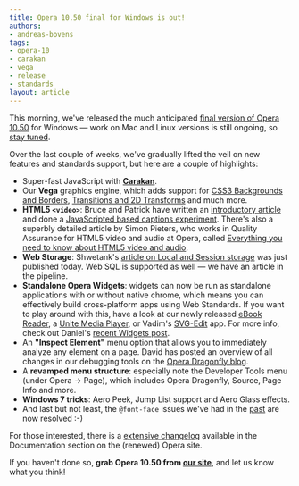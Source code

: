 ```yaml
---
title: Opera 10.50 final for Windows is out!
authors:
- andreas-bovens
tags:
- opera-10
- carakan
- vega
- release
- standards
layout: article
---
```

<p>This morning, we&#39;ve released the much anticipated <a href="http://www.opera.com/browser/">final version of Opera 10.50</a> for Windows — work on Mac and Linux versions is still ongoing, so <a href="http://my.opera.com/desktopteam/blog/">stay tuned</a>.</p>
<p>Over the last couple of weeks, we&#39;ve gradually lifted the veil on new features and standards support, but here are a couple of highlights:</p>
<ul>
<li>Super-fast JavaScript with <strong><a href="http://my.opera.com/core/blog/2009/12/22/carakan-revisited">Carakan</a></strong>.</li>
<li>Our <strong>Vega</strong> graphics engine, which adds support for <a href="http://dev.opera.com/articles/view/css3-border-background-boxshadow/">CSS3 Backgrounds and Borders</a>, <a href="http://dev.opera.com/articles/view/css3-transitions-and-2d-transforms/">Transitions and 2D Transforms</a> and much more.</li>
<li><strong>HTML5 <code>&lt;video&gt;</code></strong>: Bruce and Patrick have written an <a href="http://dev.opera.com/articles/view/introduction-html5-video/">introductory article</a> and done a <a href="http://dev.opera.com/articles/view/accessible-html5-video-with-javascripted-captions/">JavaScripted based captions experiment</a>. There&#39;s also a superbly detailed article by Simon Pieters, who works in Quality Assurance for HTML5 video and audio at Opera, called <a href="http://my.opera.com/core/blog/2010/03/03/everything-you-need-to-know-about-html5-video-and-audio-2">Everything you need to know about HTML5 video and audio</a>.</li>
<li><strong>Web Storage</strong>: Shwetank&#39;s <a href="http://dev.opera.com/articles/view/web-storage/">article on Local and Session storage</a> was just published today. Web SQL is supported as well — we have an article in the pipeline.</li>
<li><strong>Standalone Opera Widgets</strong>: widgets can now be run as standalone applications with or without native chrome, which means you can effectively build cross-platform apps using Web Standards. If you want to play around with this, have a look at our newly released <a href="http://widgets.opera.com/widget/15552/">eBook Reader</a>, a <a href="http://widgets.opera.com/widget/15592/">Unite Media Player</a>, or Vadim&#39;s <a href="http://widgets.opera.com/widget/15321/">SVG-Edit</a> app. For more info, check out Daniel&#39;s <a href="http://my.opera.com/ODIN/blog/widgets-updated-with-opera-10-50">recent Widgets post</a>.</li>
<li>An <strong>&quot;Inspect Element&quot;</strong> menu option that allows you to immediately analyze any element on a page. David has posted an overview of all changes in our debugging tools on the <a href="http://my.opera.com/dragonfly/blog/opera-dragonfly-alpha-for-presto-2-5">Opera Dragonfly blog</a>.</li>
<li>A <strong>revamped menu structure</strong>: especially note the Developer Tools menu (under Opera → Page), which includes Opera Dragonfly, Source, Page Info and more.</li>
<li><strong>Windows 7 tricks</strong>: Aero Peek, Jump List support and Aero Glass effects.</li>
<li>And last but not least, the <code>@font-face</code> issues we&#39;ve had in the <a href="http://my.opera.com/ODIN/blog/2010/02/11/opera-10-50-beta-is-out">past</a> are now resolved :-)</li>
</ul>
<p>For those interested, there is a <a href="http://www.opera.com/docs/changelogs/windows/1050/">extensive changelog</a> available in the Documentation section on the (renewed) Opera site.</p>
<p>If you haven&#39;t done so, <strong>grab Opera 10.50 from <a href="http://www.opera.com/browser/">our site</a></strong>, and let us know what you think!</p>
